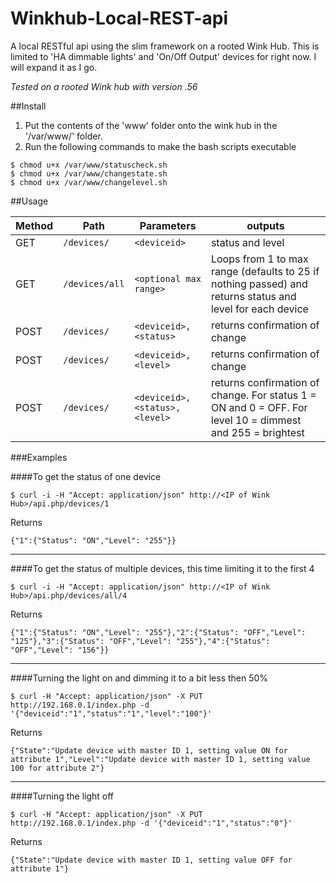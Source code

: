 # Winkhub-Local-REST-api
A local RESTful api using the slim framework on a rooted Wink Hub. This is limited to 'HA dimmable lights' and  'On/Off Output' devices for right now. I will expand it as I go.

*Tested on a rooted Wink hub with version .56*

##Install
1. Put the contents of the 'www' folder onto the wink hub in the '/var/www/' folder.
2. Run the following commands to make the bash scripts executable
```
$ chmod u+x /var/www/statuscheck.sh
$ chmod u+x /var/www/changestate.sh
$ chmod u+x /var/www/changelevel.sh
```

##Usage

Method | Path | Parameters | outputs
--- | --- | --- | ---
GET | `/devices/` | `<deviceid>` | status and level
GET | `/devices/all` | `<optional max range>` | Loops from 1 to max range (defaults to 25 if nothing passed) and returns status and level for each device
POST | `/devices/` | `<deviceid>, <status>` | returns confirmation of change
POST | `/devices/` | `<deviceid>, <level>` | returns confirmation of change
POST | `/devices/` | `<deviceid>, <status>, <level>` | returns confirmation of change. For status 1 = ON and 0 = OFF. For level 10 = dimmest and 255 = brightest

###Examples

####To get the status of one device
```
$ curl -i -H "Accept: application/json" http://<IP of Wink Hub>/api.php/devices/1
```

Returns

```
{"1":{"Status": "ON","Level": "255"}}
```

---
####To get the status of multiple devices, this time limiting it to the first 4
```
$ curl -i -H "Accept: application/json" http://<IP of Wink Hub>/api.php/devices/all/4
```

Returns

```
{"1":{"Status": "ON","Level": "255"},"2":{"Status": "OFF","Level": "125"},"3":{"Status": "OFF","Level": "255"},"4":{"Status": "OFF","Level": "156"}}
```
---
####Turning the light on and dimming it to a bit less then 50% 
```
$ curl -H "Accept: application/json" -X PUT http://192.168.0.1/index.php -d '{"deviceid":"1","status":"1","level":"100"}'
```

Returns

```
{"State":"Update device with master ID 1, setting value ON for attribute 1","Level":"Update device with master ID 1, setting value 100 for attribute 2"}
```
---
####Turning the light off
```
$ curl -H "Accept: application/json" -X PUT http://192.168.0.1/index.php -d '{"deviceid":"1","status":"0"}'
```

Returns

```
{"State":"Update device with master ID 1, setting value OFF for attribute 1"}
```
